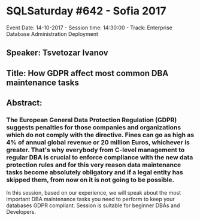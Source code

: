 # SQLSaturday #642 - Sofia 2017
Event Date: 14-10-2017 - Session time: 14:30:00 - Track: Enterprise Database Administration  Deployment
## Speaker: Tsvetozar Ivanov
## Title: How GDPR affect most common DBA maintenance tasks
## Abstract:
### The European General Data Protection Regulation (GDPR) suggests penalties for those companies and organizations which do not comply with the directive. Fines can go as high as 4% of annual global revenue or 20 million Euros, whichever is greater. That's why everybody from C-level management to regular DBA is crucial to enforce compliance with the new data protection rules and for this very reason data maintenance tasks become absolutely obligatory and if a legal entity has skipped them, from now on it is not going to be possible.
In this session, based on our experience, we will speak about the most important DBA maintenance tasks you need to perform to keep your databases GDPR compliant.
Session is suitable for beginner DBAs and Developers.

